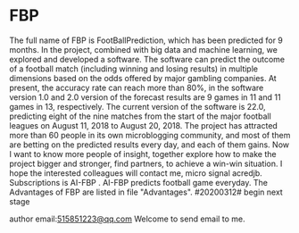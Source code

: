 # FBP
The full name of FBP is FootBallPrediction, which has been predicted for 9 months. In the project, combined with big data and machine learning, we explored and developed a software. The software can predict the outcome of a football match (including winning and losing results) in multiple dimensions based on the odds offered by major gambling companies. At present, the accuracy rate can reach more than 80%, in the software version 1.0 and 2.0 version of the forecast results are 9 games in 11 and 11 games in 13, respectively. The current version of the software is 22.0, predicting eight of the nine matches from the start of the major football leagues on August 11, 2018 to August 20, 2018. The project has attracted more than 60 people in its own microblogging community, and most of them are betting on the predicted results every day, and each of them gains. Now I want to know more people of insight, together explore how to make the project bigger and stronger, find partners, to achieve a win-win situation. I hope the interested colleagues will contact me, micro signal acredjb. Subscriptions is AI-FBP . AI-FBP predicts football game everyday. The Advantages of FBP are listed in file "Advantages".
#20200312# begin next stage

author email:515851223@qq.com
Welcome to send email to me.  
